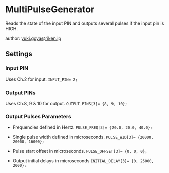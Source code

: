 # MultiPulseGenerator

Reads the state of the input PIN and outputs several pulses if the input pin is HIGH.

author: yuki.goya@riken.jp

## Settings

### Input PIN

Uses Ch.2 for input.
`INPUT_PIN= 2;`

### Output PINs

Uses Ch.8, 9 & 10 for output.
`OUTPUT_PINS[3]= {8, 9, 10};`

### Output Pulses Parameters

- Frequencies defined in Hertz.
  `PULSE_FREQ[3]= {20.0, 20.0, 40.0};`

- Single pulse width defined in microseconds.
  `PULSE_WID[3]= {20000, 20000, 16000};`

- Pulse start offset in microseconds.
  `PULSE_OFFSET[3]= {0, 0, 0};`

- Output initial delays in microseconds
  `INITIAL_DELAY[3]= {0, 25000, 2000};`
